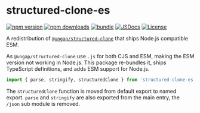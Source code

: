 # structured-clone-es

[![npm version][npm-version-src]][npm-version-href]
[![npm downloads][npm-downloads-src]][npm-downloads-href]
[![bundle][bundle-src]][bundle-href]
[![JSDocs][jsdocs-src]][jsdocs-href]
[![License][license-src]][license-href]

A redistribution of [`@ungap/structured-clone`](https://github.com/ungap/structured-clone) that ships Node.js compatible ESM.

As `@ungap/structured-clone` use `.js` for both CJS and ESM, making the ESM version not working in Node.js. This package re-bundles it, ships TypeScript definitions, and adds ESM support for Node.js.

```ts
import { parse, stringify, structuredClone } from 'structured-clone-es'
```

The `structuredClone` function is moved from default export to named export. `parse` and `stringify` are also exported from the main entry, the `/json` sub module is removed.

<!-- Badges -->

[npm-version-src]: https://img.shields.io/npm/v/structured-clone-es?style=flat&colorA=080f12&colorB=1fa669
[npm-version-href]: https://npmjs.com/package/structured-clone-es
[npm-downloads-src]: https://img.shields.io/npm/dm/structured-clone-es?style=flat&colorA=080f12&colorB=1fa669
[npm-downloads-href]: https://npmjs.com/package/structured-clone-es
[bundle-src]: https://img.shields.io/bundlephobia/minzip/structured-clone-es?style=flat&colorA=080f12&colorB=1fa669&label=minzip
[bundle-href]: https://bundlephobia.com/result?p=structured-clone-es
[license-src]: https://img.shields.io/github/license/antfu/structured-clone-es.svg?style=flat&colorA=080f12&colorB=1fa669
[license-href]: https://github.com/antfu/structured-clone-es/blob/main/LICENSE
[jsdocs-src]: https://img.shields.io/badge/jsdocs-reference-080f12?style=flat&colorA=080f12&colorB=1fa669
[jsdocs-href]: https://www.jsdocs.io/package/structured-clone-es
